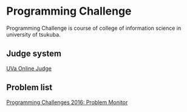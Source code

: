 # Programming Challenge

Programming Challenge is course of college of information science in university of tsukuba.

## Judge system

[UVa Online Judge](https://uva.onlinejudge.org/)

## Problem list

[Programming Challenges 2016: Problem Monitor](http://conclave.cs.tsukuba.ac.jp/lecture/monitor.html)
